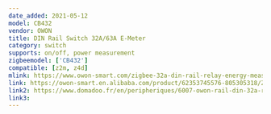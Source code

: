 ```yaml
---
date_added: 2021-05-12
model: CB432
vendor: OWON
title: DIN Rail Switch 32A/63A E-Meter
category: switch
supports: on/off, power measurement
zigbeemodel: ['CB432']
compatible: [z2m, z4d]
mlink: https://www.owon-smart.com/zigbee-32a-din-rail-relay-energy-measurement-and-remote-onoff-din-rail-module-cb432-2-product/
link: https://owon-smart.en.alibaba.com/product/62353745576-805305318/ZigBee_32A_Din_Rail_Relay_energy_measurement_and_remote_on_off_din_rail_module.html
link2: https://www.domadoo.fr/en/peripheriques/6007-owon-rail-din-32a-relay-and-zigbee-energy-meter.html
link3: 
---
```

